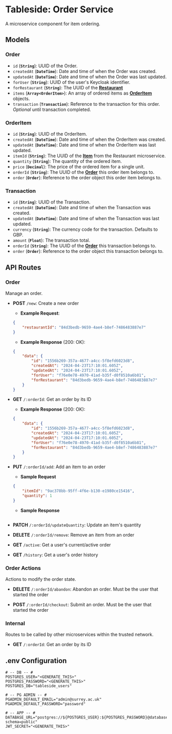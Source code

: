 # Tableside: Order Service

A microservice component for item ordering.

## Models

### Order

- `id` (**`String`**): UUID of the Order.
- `createdAt` (**`DateTime`**):  Date and time of when the Order was created.
- `updatedAt` (**`DateTime`**): Date and time of when the Order was last updated.
- `forUser` (**`String`**): UUID of the user's Keycloak identifier.
- `forRestaurant` (**`String`**): The UUID of the [**Restaurant**](https://github.com/Table-Side/Restaurant#Restaurant)
- `items` (**`Array<OrderItem>`**): An array of ordered items as [**OrderItem**](#orderitem) objects.
- `transaction` (**`Transaction`**): Reference to the transaction for this order. _Optional_ until transaction completed.

### OrderItem

- `id` (**`String`**): UUID of the OrderItem.
- `createdAt` (**`DateTime`**): Date and time of when the OrderItem was created.
- `updatedAt` (**`DateTime`**): Date and time of when the OrderItem was last updated.
- `itemId` (**`String`**): The UUID of the [**Item**](https://github.com/Table-Side/Restaurant#Item) from the Restaurant microservice.
- `quantity` (**`String`**): The quantity of the ordered item.
- `price` (**`Decimal`**): The price of the ordered item for a single unit.
- `orderId` (**`String`**): The UUID of the [**Order**](#order) this order item belongs to.
- `order` (**`Order`**): Reference to the order object this order item belongs to.

### Transaction

- `id` (**`String`**): UUID of the Transaction.
- `createdAt` (**`DateTime`**): Date and time of when the Transaction was created.
- `updatedAt` (**`DateTime`**): Date and time of when the Transaction was last updated.
- `currency` (**`String`**): The currency code for the transaction. Defaults to GBP.
- `amount` (**`Float`**): The transaction total.
- `orderId` (**`String`**): The UUID of the [**Order**](#order) this transaction belongs to.
- `order` (**`Order`**): Reference to the order object this transaction belongs to.

## API Routes

### Order

Manage an order.

- **POST** `/new`: Create a new order

    - **Example Request**:
    
    ```json
    {
        "restaurantId": "84d3bedb-9659-4ae4-b8ef-7486483887e7"
    }
    ```

    - **Example Response** (200: OK):

    ```json
    {
        "data": {
            "id": "1556b269-357a-4677-a4cc-5f8efd6023d8",
            "createdAt": "2024-04-23T17:10:01.605Z",
            "updatedAt": "2024-04-23T17:10:01.605Z",
            "forUser": "f76e0e78-4970-41ad-b35f-d0f8510a6b81",
            "forRestaurant": "84d3bedb-9659-4ae4-b8ef-7486483887e7"
        }
    }
    ```

- **GET** `/:orderId`: Get an order by its ID

    - **Example Response** (200: OK):

    ```json
    {
        "data": {
            "id": "1556b269-357a-4677-a4cc-5f8efd6023d8",
            "createdAt": "2024-04-23T17:10:01.605Z",
            "updatedAt": "2024-04-23T17:10:01.605Z",
            "forUser": "f76e0e78-4970-41ad-b35f-d0f8510a6b81",
            "forRestaurant": "84d3bedb-9659-4ae4-b8ef-7486483887e7"
        }
    }
    ```

- **PUT** `/:orderId/add`: Add an item to an order

    - **Sample Request**

    ```json
    {
        "itemId": "9ac378bb-95ff-4f6e-b130-e1980ce15416",
        "quantity": 1
    }
    ```

    - **Sample Response**

    ```json

    ```

- **PATCH** `/:orderId/updateQuantity`: Update an item's quantity

- **DELETE** `/:orderId/remove`: Remove an item from an order

- **GET** `/active`: Get a user's current/active order

- **GET** `/history`: Get a user's order history

### Order Actions

Actions to modify the order state.

- **DELETE** `/:orderId/abandon`: Abandon an order. Must be the user that started the order

- **POST** `/:orderId/checkout`: Submit an order. Must be the user that started the order

### Internal 

Routes to be called by other microservices within the trusted network.

- **GET** `/:orderId`: Get an order by its ID






## .env Configuration
```dotenv
# -- DB -- #
POSTGRES_USER="<GENERATE_THIS>"
POSTGRES_PASSWORD="<GENERATE_THIS>"
POSTGRES_DB="tableside_users"

# -- PG ADMIN -- #
PGADMIN_DEFAULT_EMAIL="admin@surrey.ac.uk"
PGADMIN_DEFAULT_PASSWORD="password"

# -- APP -- #
DATABASE_URL="postgres://${POSTGRES_USER}:${POSTGRES_PASSWORD}@database:5432/${POSTGRES_DB}?schema=public"
JWT_SECRET="<GENERATE_THIS>"

```